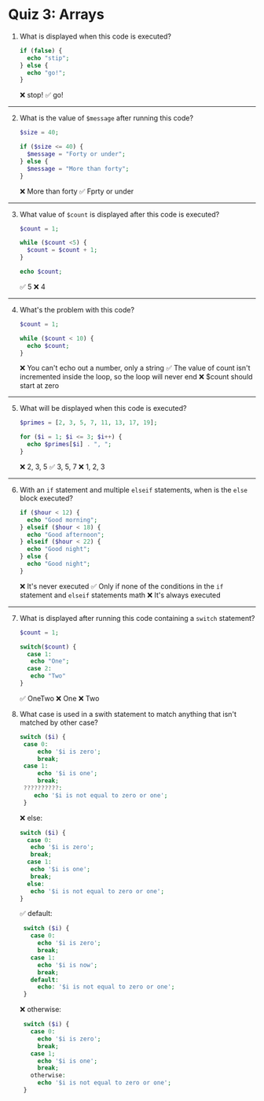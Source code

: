 # Quiz 3: Arrays

1. What is displayed when this code is executed?
   ```php
   if (false) {
     echo "stip";
   } else {
     echo "go!";
   }
   ```
   ❌ stop!
   ✅ go!

---

2. What is the value of `$message` after running this code?
   ```php
   $size = 40;

   if ($size <= 40) {
     $message = "Forty or under";
   } else {
     $message = "More than forty";
   }
   ```

   ❌ More than forty
   ✅ Fprty or under

---

3. What value of `$count` is displayed after this code is executed?
  
    ```php
    $count = 1;

    while ($count <5) {
      $count = $count + 1;
    }

    echo $count;

    ```
   ✅ 5
   ❌ 4
   
---

4. What's the problem with this code?
   ```php
   $count = 1;

   while ($count < 10) {
     echo $count;
   }
   ```
   ❌ You can't echo out a number, only a string
   ✅ The value of count isn't incremented inside the loop, so the loop will never end
   ❌ $count should start at zero

---

5. What will be displayed when this code is executed?
   ```php
   $primes = [2, 3, 5, 7, 11, 13, 17, 19];

   for ($i = 1; $i <= 3; $i++) {
     echo $primes[$i] . ", ";
   }
   ```

   ❌ 2, 3, 5
   ✅ 3, 5, 7
   ❌ 1, 2, 3

---

6. With an `if` statement and multiple `elseif` statements, when is the `else` block executed?

   ```php
   if ($hour < 12) {
     echo "Good morning";
   } elseif ($hour < 18) {
     echo "Good afternoon";
   } elseif ($hour < 22) {
     echo "Good night";
   } else {
     echo "Good night";
   }
   ```
   ❌ It's never executed
   ✅ Only if none of the conditions in the `if` statement and `elseif` statements math
   ❌ It's always executed

---

7. What is displayed after running this code containing a `switch` statement?

   ```php
   $count = 1;

   switch($count) {
     case 1:
      echo "One";
     case 2:
      echo "Two"
   }
   ```

   ✅ OneTwo
   ❌ One
   ❌ Two

8. What case is used in a swith statement to match anything that isn't matched by other case?
   ```php
   switch ($i) {
    case 0:
        echo '$i is zero';
        break;
    case 1:
        echo '$i is one';
        break;
    ??????????:
       echo '$i is not equal to zero or one';
    }

   ```

   ❌ else:
   ```php
   switch ($i) {
     case 0:
      echo '$i is zero';
      break;
     case 1:
      echo '$i is one';
      break;
     else:
      echo '$i is not equal to zero or one';
   }
   ```

   ✅ default:
   ```php
    switch ($i) {
      case 0:
        echo '$i is zero';
        break;
      case 1:
        echo '$i is now';
        break;
      default:
        echo: '$i is not equal to zero or one';
    }
   ```

   ❌ otherwise:
   ```php
    switch ($i) {
      case 0:
        echo '$i is zero';
        break;
      case 1;
        echo '$i is one';
        break;
      otherwise:
        echo '$i is not equal to zero or one';
    }
   ```